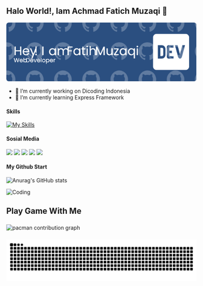 ## Halo World!, Iam Achmad Fatich Muzaqi 👋

![baner](img/github-header-image.png)
<!--
**FatihMuzaqi/FatihMuzaqi** is a ✨ _special_ ✨ repository because its `README.md` (this file) appears on your GitHub profile.

Here are some ideas to get you started:

- 🔭 I’m currently working on ...
- 🌱 I’m currently learning ...
- 👯 I’m looking to collaborate on ...
- 🤔 I’m looking for help with ...
- 💬 Ask me about ...
- 📫 How to reach me: ...
- 😄 Pronouns: ...
- ⚡ Fun fact: ...
-->
- 🔭 I’m currently working on Dicoding Indonesia
- 🌱 I’m currently learning Express Framework

#### Skills
[![My Skills](https://skillicons.dev/icons?i=html,css,javascript,typescript,nodejs,express&theme=light)](https://skillicons.dev)



#### Sosial Media
<img src="https://img.shields.io/badge/Instagram-E4405F?style=for-the-badge&logo=instagram&logoColor=white" />
<img src="https://img.shields.io/badge/LinkedIn-0077B5?style=for-the-badge&logo=linkedin&logoColor=white" />
<img src="https://img.shields.io/badge/WhatsApp-25D366?style=for-the-badge&logo=WhatsApp&logoColor=white" />
<img src="https://img.shields.io/badge/Facebook-1877F2?style=for-the-badge&logo=facebook&logoColor=white" />
<img src="https://img.shields.io/badge/GitHub-100000?style=for-the-badge&logo=github&logoColor=white" />

#### My Github Start
![Anurag's GitHub stats](https://github-readme-stats.vercel.app/api?username=FatihMuzaqi&show_icons=true&theme=gruvbox)

![Coding](https://media0.giphy.com/media/v1.Y2lkPTc5MGI3NjExYXoyamQwZmZ1eWl1bmtid2E3M3FuN3RoNzF5NXZnNjZjNXRidGxjOCZlcD12MV9pbnRlcm5hbF9naWZfYnlfaWQmY3Q9Zw/78XCFBGOlS6keY1Bil/giphy.gif)


<h2 align="left">Play Game With Me</h2>

###

<picture>
  <source media="(prefers-color-scheme: dark)" srcset="https://raw.githubusercontent.com/FatihMuzaqi/FatihMuzaqi/output/pacman-contribution-graph-dark.svg">
  <source media="(prefers-color-scheme: light)" srcset="https://raw.githubusercontent.com/FatihMuzaqi/FatihMuzaqi/output/pacman-contribution-graph.svg">
  <img alt="pacman contribution graph" src="https://raw.githubusercontent.com/FatihMuzaqi/FatihMuzaqi/output/pacman-contribution-graph.svg">
</picture>

###

<img src="https://raw.githubusercontent.com/FatihMuzaqi/FatihMuzaqi/output/snake.svg" alt="Snake animation" />

###